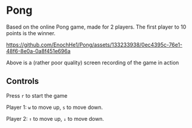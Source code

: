 # Pong
Based on the online Pong game, made for 2 players. The first player to 10 points is the winner.

https://github.com/EnochHe1/Pong/assets/133233938/0ec4395c-76e1-48f6-8e0a-0a8f451e696a 

Above is a (rather poor quality) screen recording of the game in action

## Controls

Press ```r``` to start the game

Player 1: ```w``` to move up, ```s``` to move down.

Player 2: ```↑``` to move up, ```↓``` to move down.



